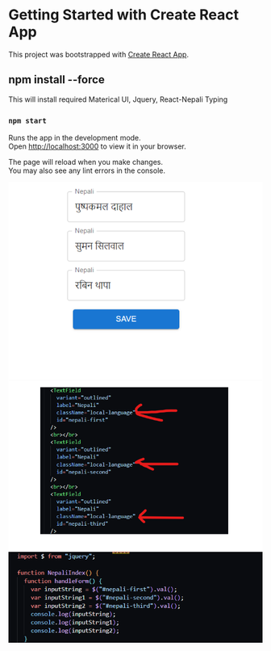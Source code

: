 # Getting Started with Create React App

This project was bootstrapped with [Create React App](https://github.com/facebook/create-react-app).

## npm install --force

This will install required Materical UI, Jquery, React-Nepali Typing

### `npm start`

Runs the app in the development mode.\
Open [http://localhost:3000](http://localhost:3000) to view it in your browser.

The page will reload when you make changes.\
You may also see any lint errors in the console.


![img](https://github.com/Manish994/react-nepali/blob/master/Screenshot%202023-03-19%20115534.png)
![img](https://github.com/Manish994/react-nepali/blob/master/Screenshot%202023-03-19%20120427.png)
![img](https://github.com/Manish994/react-nepali/blob/master/Screenshot%202023-03-19%20120819.png)
